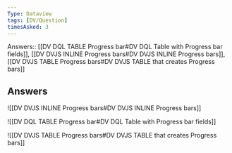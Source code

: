```yaml
---
Type: Dataview
tags: [DV/Question]
timesAsked: 3
---
```

Answers:: [[DV DQL TABLE Progress bar#DV DQL Table with Progress bar fields]], [[DV DVJS INLINE Progress bars#DV DVJS INLINE Progress bars]], [[DV DVJS TABLE Progress bars#DV DVJS TABLE that creates Progress bars]]

## Answers

![[DV DVJS INLINE Progress bars#DV DVJS INLINE Progress bars]]

![[DV DQL TABLE Progress bar#DV DQL Table with Progress bar fields]]

![[DV DVJS TABLE Progress bars#DV DVJS TABLE that creates Progress bars]]


